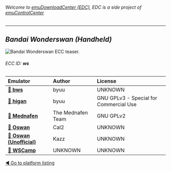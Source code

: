 ###### Welcome to [emuDownloadCenter (EDC)](https://github.com/PhoenixInteractiveNL/emuDownloadCenter/wiki/), EDC is a side project of [emuControlCenter](https://github.com/PhoenixInteractiveNL/emuControlCenter/wiki/)
***
## _Bandai Wonderswan (Handheld)_
![](https://raw.githubusercontent.com/wiki/PhoenixInteractiveNL/emuDownloadCenter/images_platform/ecc_ws_teaser.png "Bandai Wonderswan ECC teaser.")
###### ECC ID: **ws**

| Emulator   | Author      | License     |
|:-----------|:------------|:------------|
| [:file_folder: **bws**](https://github.com/PhoenixInteractiveNL/emuDownloadCenter/wiki/Emulator-bws#menu) | byuu | UNKNOWN |
| [:file_folder: **higan**](https://github.com/PhoenixInteractiveNL/emuDownloadCenter/wiki/Emulator-higan#menu) | byuu | GNU GPLv3 - Special for Commercial Use |
| [:file_folder: **Mednafen**](https://github.com/PhoenixInteractiveNL/emuDownloadCenter/wiki/Emulator-mednafen#menu) | The Mednafen Team | GNU GPLv2 |
| [:file_folder: **Oswan**](https://github.com/PhoenixInteractiveNL/emuDownloadCenter/wiki/Emulator-oswan#menu) | Cal2 | UNKNOWN |
| [:file_folder: **Oswan (Unofficial)**](https://github.com/PhoenixInteractiveNL/emuDownloadCenter/wiki/Emulator-oswanu#menu) | Kazz | UNKNOWN |
| [:file_folder: **WSCamp**](https://github.com/PhoenixInteractiveNL/emuDownloadCenter/wiki/Emulator-wscamp#menu) | UNKNOWN | UNKNOWN |

[:arrow_backward: Go to platform listing](https://github.com/PhoenixInteractiveNL/emuDownloadCenter/wiki/EDC-Platform-List)
